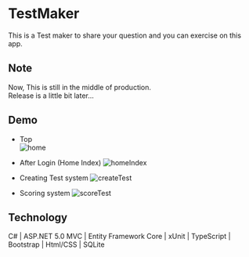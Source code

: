 # TestMaker
This is a Test maker to share your question and you can exercise on this app.

## Note
Now, This is still in the middle of production.  
Release is a little bit later...

## Demo
* Top  
![home](https://user-images.githubusercontent.com/63548353/118270478-16f6dc00-b4fb-11eb-948b-c7ddfa09c7c9.png)  

* After Login (Home Index)
![homeIndex](https://user-images.githubusercontent.com/63548353/118271481-4b1ecc80-b4fc-11eb-825c-7837cf57c732.png)

* Creating Test system
![createTest](https://user-images.githubusercontent.com/63548353/118270287-caab9c00-b4fa-11eb-9c5a-8715ce7eafd0.png)  

* Scoring system
![scoreTest](https://user-images.githubusercontent.com/63548353/118271319-0f840280-b4fc-11eb-8dd7-562e711d9760.png)  

## Technology
C# | ASP.NET 5.0 MVC | Entity Framework Core | xUnit | TypeScript | Bootstrap | Html/CSS | SQLite
